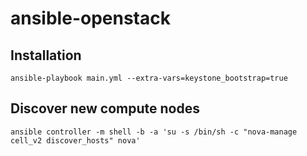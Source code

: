 # ansible-openstack

## Installation

    ansible-playbook main.yml --extra-vars=keystone_bootstrap=true

## Discover new compute nodes

    ansible controller -m shell -b -a 'su -s /bin/sh -c "nova-manage cell_v2 discover_hosts" nova'
